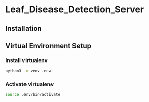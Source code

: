 # Leaf_Disease_Detection_Server

## Installation


## Virtual Environment Setup

### Install virtualenv

```bash
python3 -m venv .env
```

### Activate virtualenv

```bash
source .env/bin/activate
```